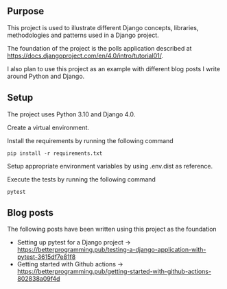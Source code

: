 ## Purpose

This project is used to illustrate different Django concepts, libraries, methodologies and patterns used in a Django project.

The foundation of the project is the polls application described at https://docs.djangoproject.com/en/4.0/intro/tutorial01/.

I also plan to use this project as an example with different blog posts I write around Python and Django.

## Setup

The project uses Python 3.10 and Django 4.0.

Create a virtual environment.

Install the requirements by running the following command

    pip install -r requirements.txt

Setup appropriate environment variables by using .env.dist as reference.

Execute the tests by running the following command

    pytest

## Blog posts

The following posts have been written using this project as the foundation

* Setting up pytest for a Django project -> https://betterprogramming.pub/testing-a-django-application-with-pytest-3615df7e81f8
* Getting started with Github actions -> https://betterprogramming.pub/getting-started-with-github-actions-802838a09f4d
